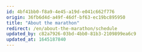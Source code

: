 ```yaml
---
id: 4bf41bb0-f8a9-4e45-a19d-e041c662f776
origin: 36fb6d4d-a49f-46df-bf63-ec19bc895950
title: "About the marathon"
redirect: /en/about-the-marathon/schedule
updated_by: c82a7926-03bd-4bb0-81b3-2109899ea6c9
updated_at: 1645187840
---
```

